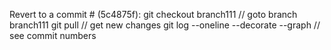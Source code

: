 
Revert to a commit # (5c4875f):
  git checkout branch111                      // goto branch branch111
  git pull                                    // get new changes
  git log --oneline --decorate --graph        // see commit numbers
